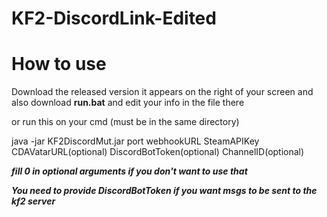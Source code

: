 # KF2-DiscordLink-Edited

# How to use

Download the released version it appears on the right of your screen
and also download **run.bat** and edit your info in the file there

or run this on your cmd (must be in the same directory)


java -jar KF2DiscordMut.jar port webhookURL SteamAPIKey CDAVatarURL(optional) DiscordBotToken(optional) ChannelID(optional)

***fill 0 in optional arguments if you don't want to use that***

***You need to provide DiscordBotToken if you want msgs to be sent to the kf2 server***
